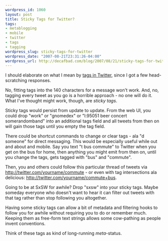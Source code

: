 ```yaml
--- 
wordpress_id: 1060
layout: post
title: Sticky Tags for Twitter?
tags: 
- metablogging
- mobile
- twitter
- tags
- tagging
wordpress_slug: sticky-tags-for-twitter
wordpress_date: "2007-08-21T23:31:26-04:00"
wordpress_url: http://decafbad.com/blog/2007/08/21/sticky-tags-for-twitter
---
```

<p>I should elaborate on what I mean by <a href="http://twitter.com/lmorchard/statuses/218773732">tags in Twitter</a>, since I got a few head-scratching responses.</p>
<p>No, fitting tags into the 140 characters for a message won't work.  And, no, tagging every tweet as you go is a horrible approach - no one will do it.  What I've thought might work, though, are <i>sticky tags</i>.</p>
<p>Sticky tags would persist from update to update.  From the web UI, you could drop "work" or "gnomedex" or "l:95051 beer concert somerandomband" into an additional tags field and all tweets from then on will gain those tags until you empty the tag field.</p>
<p>There could be shortcut commands to change or clear tags - ala "d someone" for direct messaging.  This would be especially useful while out and about and mobile.  Say you text "t bus commute" to Twitter when you get on the bus for home, then anything you might emit from then on, until you change the tags, gets tagged with "bus" and "commute".</p>
<p>Then, you and others could follow this particular thread of tweets via <a href="http://twitter.com/yourname/commute">http://twitter.com/yourname/commute</a> - or even with tag intersections ala delicious: <a href="http://twitter.com/yourname/commute+bus">http://twitter.com/yourname/commute+bus</a>.</p>
<p>Going to be at SxSW for awhile?  Drop "sxsw" into your sticky tags.  Maybe someday everyone who doesn't want to hear it can filter out tweets with that tag rather than stop following you altogether.</p>
<p>Having some sticky tags can allow a bit of metadata and filtering hooks to follow you for awhile without requiring you to do or remember much.  Keeping them as free-form text strings allows some cow-pathing as people invent conventions.</p>
<p>Think of these tags as kind of long-running <i>meta</i>-status.  </p>
